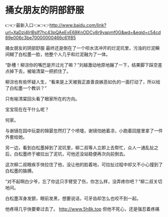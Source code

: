# 捅女朋友的阴部舒服

👉👉最新入口👈👉👉http://www.baidu.com/link?url=XaDzi4lrlBsIf7hc43pQAeEvE68KnODCy8r9yapmf0G&wd=&eqid=c54cd89e006c3be70000000466c61f85

捅女朋友的阴部舒服
最终还是倒在了一个呗水流冲开的烂泥坑里，污浊的烂泥瞬间糊了白松墨一脸，他整个人几乎和烂泥融为了一体。

“卧槽！柳淙你的嘴巴是开过光了嘛？”刘越激动地原地蹦了一下，结果脚下踩空差点掉下去，被喻清棠一把抓住了。

柳淙也有些怀疑人生，“看来是上天被我正直善良嫉恶如仇的一面打动了，所以给了白松墨一个教训？”

只有喻清棠回头看了眼家所在的方向。

宝宝现在在干什么呢？

何家。

与谢镜在园中玩耍的锦晏忽然打了个喷嚏，谢镜怕她着凉，小跑着回屋里拿了一件外套给她。

另一边，看到白松墨掉到了泥坑里，柳二叔等人立即上去帮忙，众人一通乱扯之后，白松墨终于被拉出了泥坑，可他还没站稳便再次向前倒去。

这次柳二叔眼疾手快拉住了他，没让他的脸着地，可拉扯过程中却又不小心撞到了白松墨的胳膊。

“对不起啊白少爷，忘了你这只手臂受了伤，你怎么样，没弄疼你吧？”柳二叔关切地问。

白松墨浑身发颤，眼前发黑，想要说话，可牙齿却怎么也咬不到一起。

他疼得几乎快要晕过去了。
http://www.5h8k.top
但他不死心，还是强忍着疼痛
